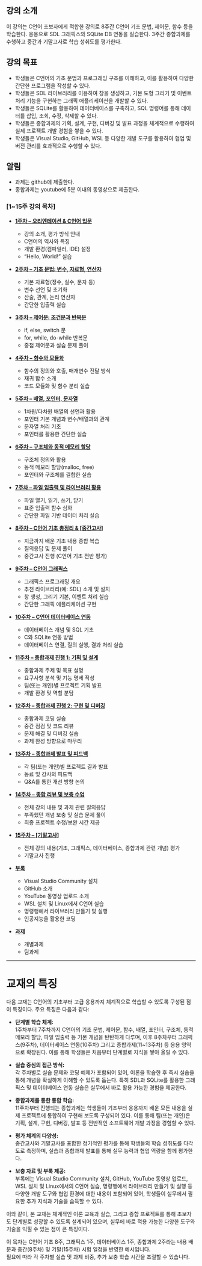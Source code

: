 ## 강의 소개
이 강의는 C언어 초보자에게 적합한 강의로 8주간 C언어 기초 문법, 제어문, 함수 등을 학습한다. 응용으로 SDL 그래픽스와 SQLite DB 연동을 실습한다. 3주간 종합과제를 수행하고 중간과 기말고사로 학습 성취도를 평가한다.

## 강의 목표
- 학생들은 C언어의 기초 문법과 프로그래밍 구조를 이해하고, 이를 활용하여 다양한 간단한 프로그램을 작성할 수 있다.
- 학생들은 SDL 라이브러리를 이용하여 창을 생성하고, 기본 도형 그리기 및 이벤트 처리 기능을 구현하는 그래픽 애플리케이션을 개발할 수 있다.
- 학생들은 SQLite를 활용하여 데이터베이스를 구축하고, SQL 명령어를 통해 데이터를 삽입, 조회, 수정, 삭제할 수 있다.
- 학생들은 종합과제의 기획, 설계, 구현, 디버깅 및 발표 과정을 체계적으로 수행하여 실제 프로젝트 개발 경험을 쌓을 수 있다.
- 학생들은 Visual Studio, GitHub, WSL 등 다양한 개발 도구를 활용하여 협업 및 버전 관리를 효과적으로 수행할 수 있다.

## 알림
- 과제는 github에 제출한다.
- 종합과제는 youtube에 5분 이내의 동영상으로 제출한다. 

### **[1~15주 강의 목차]**

- [**1주차 – 오리엔테이션 & C언어 입문**](1.md)  
  - 강의 소개, 평가 방식 안내  
  - C언어의 역사와 특징  
  - 개발 환경(컴파일러, IDE) 설정  
  - “Hello, World!” 실습

- [**2주차 – 기초 문법: 변수, 자료형, 연산자**](2.md)  
  - 기본 자료형(정수, 실수, 문자 등)  
  - 변수 선언 및 초기화  
  - 산술, 관계, 논리 연산자  
  - 간단한 입출력 실습

- [**3주차 – 제어문: 조건문과 반복문**](3.md)  
  - if, else, switch 문  
  - for, while, do-while 반복문  
  - 중첩 제어문과 실습 문제 풀이

- [**4주차 – 함수와 모듈화**](4.md)  
  - 함수의 정의와 호출, 매개변수 전달 방식  
  - 재귀 함수 소개  
  - 코드 모듈화 및 함수 분리 실습

- [**5주차 – 배열, 포인터, 문자열**](5.md)  
  - 1차원/다차원 배열의 선언과 활용  
  - 포인터 기본 개념과 변수/배열과의 관계  
  - 문자열 처리 기초  
  - 포인터를 활용한 간단한 실습

- [**6주차 – 구조체와 동적 메모리 할당**](6.md)  
  - 구조체 정의와 활용  
  - 동적 메모리 할당(malloc, free)  
  - 포인터와 구조체를 결합한 실습

- [**7주차 – 파일 입출력 및 라이브러리 활용**](7.md)  
  - 파일 열기, 읽기, 쓰기, 닫기  
  - 표준 입출력 함수 심화  
  - 간단한 파일 기반 데이터 처리 실습

- [**8주차 – C언어 기초 총정리 & [중간고사]**](8.md)  
  - 지금까지 배운 기초 내용 종합 복습  
  - 질의응답 및 문제 풀이  
  - 중간고사 진행 (C언어 기초 전반 평가)

- [**9주차 – C언어 그래픽스**](9.md)  
  - 그래픽스 프로그래밍 개요  
  - 추천 라이브러리(예: SDL) 소개 및 설치  
  - 창 생성, 그리기 기본, 이벤트 처리 실습  
  - 간단한 그래픽 애플리케이션 구현

- [**10주차 – C언어 데이터베이스 연동**](10.md)  
  - 데이터베이스 개념 및 SQL 기초  
  - C와 SQLite 연동 방법  
  - 데이터베이스 연결, 질의 실행, 결과 처리 실습

- [**11주차 – 종합과제 진행 1: 기획 및 설계**](11.md)  
  - 종합과제 주제 및 목표 설명  
  - 요구사항 분석 및 기능 명세 작성  
  - 팀(또는 개인)별 프로젝트 기획 발표  
  - 개발 환경 및 역할 분담

- [**12주차 – 종합과제 진행 2: 구현 및 디버깅**](12.md)  
  - 종합과제 코딩 실습  
  - 중간 점검 및 코드 리뷰  
  - 문제 해결 및 디버깅 실습  
  - 과제 완성 방향으로 마무리

- [**13주차 – 종합과제 발표 및 피드백**](13.md)  
  - 각 팀(또는 개인)별 프로젝트 결과 발표  
  - 동료 및 강사의 피드백  
  - Q&A를 통한 개선 방향 논의

- [**14주차 – 종합 리뷰 및 보충 수업**](14.md)  
  - 전체 강의 내용 및 과제 관련 질의응답  
  - 부족했던 개념 보충 및 실습 문제 풀이  
  - 최종 프로젝트 수정/보완 시간 제공

- [**15주차 – [기말고사]**](15.md)  
  - 전체 강의 내용(기초, 그래픽스, 데이터베이스, 종합과제 관련 개념) 평가  
  - 기말고사 진행

- [**부록**](16.md)  
  - Visual Studio Community 설치  
  - GitHub 소개  
  - YouTube 동영상 업로드 소개  
  - WSL 설치 및 Linux에서 C언어 실습  
  - 명령행에서 라이브러리 만들기 및 실행  
  - 인공지능을 활용한 코딩

- [**과제**](17.md)  
  - 개별과제
  - 팀과제
       
---
# 교재의 특징

다음 교재는 C언어의 기초부터 고급 응용까지 체계적으로 학습할 수 있도록 구성된 점이 특징이다. 주요 특징은 다음과 같다:

- **단계별 학습 체계:**  
  1주차부터 7주차까지 C언어의 기초 문법, 제어문, 함수, 배열, 포인터, 구조체, 동적 메모리 할당, 파일 입출력 등 기본 개념을 탄탄하게 다루며, 이후 8주차부터 그래픽스(9주차), 데이터베이스 연동(10주차) 그리고 종합과제(11~13주차) 등 응용 영역으로 확장된다. 이를 통해 학생들은 처음부터 단계별로 지식을 쌓아 올릴 수 있다.

- **실습 중심의 접근 방식:**  
  각 주차별로 실습 문제와 코딩 예제가 포함되어 있어, 이론을 학습한 후 즉시 실습을 통해 개념을 확실하게 이해할 수 있도록 돕는다. 특히 SDL과 SQLite를 활용한 그래픽스 및 데이터베이스 연동 실습은 실무에서 바로 활용 가능한 경험을 제공한다.

- **종합과제를 통한 통합 학습:**  
  11주차부터 진행되는 종합과제는 학생들이 기초부터 응용까지 배운 모든 내용을 실제 프로젝트에 통합하여 구현해 보도록 구성되어 있다. 이를 통해 팀(또는 개인)은 기획, 설계, 구현, 디버깅, 발표 등 전반적인 소프트웨어 개발 과정을 경험할 수 있다.

- **평가 체계의 다양성:**  
  중간고사와 기말고사를 포함한 정기적인 평가를 통해 학생들의 학습 성취도를 다각도로 측정하며, 실습과 종합과제 발표를 통해 실무 능력과 협업 역량을 함께 평가한다.

- **보충 자료 및 부록 제공:**  
  부록에는 Visual Studio Community 설치, GitHub, YouTube 동영상 업로드, WSL 설치 및 Linux에서의 C언어 실습, 명령행에서 라이브러리 만들기 및 실행 등 다양한 개발 도구와 협업 환경에 대한 내용이 포함되어 있어, 학생들이 실무에서 필요한 추가 지식과 기술을 습득할 수 있다.

이와 같이, 본 교재는 체계적인 이론 교육과 실습, 그리고 종합 프로젝트를 통해 초보자도 단계별로 성장할 수 있도록 설계되어 있으며, 실무에 바로 적용 가능한 다양한 도구와 기술을 익힐 수 있는 점이 큰 특징이다.

이 목차는 C언어 기초 8주, 그래픽스 1주, 데이터베이스 1주, 종합과제 2주라는 내용 배분과 중간(8주차) 및 기말(15주차) 시험 일정을 반영한 예시입니다.  
필요에 따라 각 주차별 실습 및 과제 비중, 추가 보충 학습 시간을 조절할 수 있습니다.
